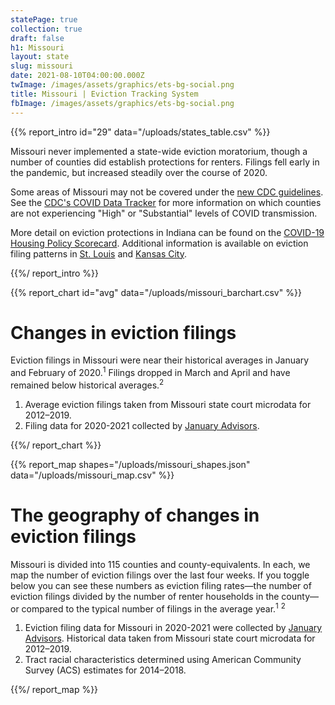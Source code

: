 ```yaml
---
statePage: true
collection: true
draft: false
h1: Missouri
layout: state
slug: missouri
date: 2021-08-10T04:00:00.000Z
twImage: /images/assets/graphics/ets-bg-social.png
title: Missouri | Eviction Tracking System
fbImage: /images/assets/graphics/ets-bg-social.png
---
```


{{% report_intro id="29" data="/uploads/states_table.csv" %}}

Missouri never implemented a state-wide eviction moratorium, though a number of counties did establish protections for renters. Filings fell early in the pandemic, but increased steadily over the course of 2020.

Some areas of Missouri may not be covered under the [new CDC guidelines](https://www.cdc.gov/coronavirus/2019-ncov/communication/Signed-CDC-Eviction-Order.pdf). See the [CDC's COVID Data Tracker](https://covid.cdc.gov/covid-data-tracker/#county-view) for more information on which counties are not experiencing "High" or "Substantial" levels of COVID transmission. 

More detail on eviction protections in Indiana can be found on the [COVID-19 Housing Policy Scorecard](https://evictionlab.org/covid-policy-scorecard/mo/). Additional information is available on eviction filing patterns in [St. Louis](https://evictionlab.org/eviction-tracking/st-louis-mo/) and [Kansas City](https://evictionlab.org/eviction-tracking/kansas-city-mo/).

{{%/ report_intro %}}



{{% report_chart id="avg" data="/uploads/missouri_barchart.csv" %}}



# Changes in eviction filings

Eviction filings in Missouri were near their historical averages in January and February of 2020.<sup>1</sup> Filings dropped in March and April and have remained below historical averages.<sup>2</sup>

1. Average eviction filings taken from Missouri state court microdata for 2012–2019.
2. Filing data for 2020-2021 collected by [January Advisors](https://www.januaryadvisors.com/).



{{%/ report_chart %}}



{{% report_map shapes="/uploads/missouri_shapes.json" data="/uploads/missouri_map.csv" %}}







# The geography of changes in eviction filings

Missouri is divided into 115 counties and county-equivalents. In each, we map the number of eviction filings over the last four weeks. If you toggle below you can see these numbers as eviction filing rates—the number of eviction filings divided by the number of renter households in the county—or compared to the typical number of filings in the average year.<sup>1</sup> <sup>2</sup>

1. Eviction filing data for Missouri in 2020-2021 were collected by [January Advisors](https://www.januaryadvisors.com/). Historical data taken from Missouri state court microdata for 2012–2019.
2. Tract racial characteristics determined using American Community Survey (ACS) estimates for 2014–2018.







{{%/ report_map %}}